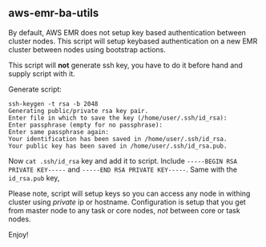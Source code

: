 ## aws-emr-ba-utils

By default, AWS EMR does not setup key based authentication between cluster nodes. This script will setup keybased authentication on a new EMR cluster between nodes using bootstrap actions.

This script will **not** generate ssh key, you have to do it before hand and supply script with it.

Generate script:
```
ssh-keygen -t rsa -b 2048
Generating public/private rsa key pair.
Enter file in which to save the key (/home/user/.ssh/id_rsa):
Enter passphrase (empty for no passphrase):
Enter same passphrase again:
Your identification has been saved in /home/user/.ssh/id_rsa.
Your public key has been saved in /home/user/.ssh/id_rsa.pub.
```

Now `cat .ssh/id_rsa` key and add it to script. Include `-----BEGIN RSA PRIVATE KEY-----` and `-----END RSA PRIVATE KEY-----`. Same with the `id_rsa.pub` key, 

Please note, script will setup keys so you can access any node in withing cluster using *private* ip or hostname. Configuration is setup that you get from master node to any task or core nodes, *not* between core or task nodes.

Enjoy!
